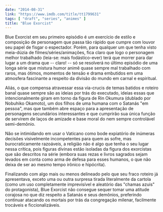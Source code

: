 ```yaml
---
date: "2014-08-31"
link: "https://www.imdb.com/title/tt1799631"
tags: [ "draft", "series", "animes" ]
title: "Blue Exorcist"
---
```

Blue Exorcist em seu primeiro episódio é um exercício de estilo e composição de personagem que passa tão rápido que cumpre com louvor seu papel de fisgar o espectador. Porém, para qualquer um que tenha visto meia-dúzia de filmes/séries/animações, fica claro que logo o personagem melhor trabalhado (leia-se: mais fodástico-ever) terá que morrer para dar lugar a um drama que -- claro! -- só se resolverá no último episódio de uma longa série que mistura humor animê quase sempre mal trabalhado com raros, mas ótimos, momentos de tensão e drama embutidos em uma atmosfera fascinante a respeito da divisão do mundo em carnal e espiritual.

Aliás, o que compensa atravessar essa via-crucis de temas batidos e roteiro banal quase sempre são as ideias por trás do executado, ideias essas que intencionalmente giram em torno da figura de Rin Okumura (dublado por Nobuhiko Okamoto), um dos filhos de uma humana com o Satanás "em pessoa", mas que também abre espaço para a apresentação de personagens secundários interessantes e que cumprirão sua única função de servirem de laços de amizade e base moral do nem sempre controlável semi-demônio.

Não se intimidando em usar o Vaticano como bode expiatório de inúmeras decisões visivelmente incompetentes para quem as sofre, mas burocraticamente razoáveis, a religião não é algo que tenha o seu lugar nessa crítica, pois figuras divinas estão isoladas da figura dos exorcistas que são descritos na série (embora suas rezas e livros sagrados sejam levados em conta como arma de defesa para esses humanos, o que não deixa de ser ao mesmo tempo irônico e hipócrita).

Finalizando com algo mais ou menos delineado pelo que seu fraco roteiro já apresentava, exceto uma ou outra surpresa tirada literalmente da cartola (como um uso completamente imprevisível e aleatório das "chamas azuis" do protagonista), Blue Exorcist não consegue sequer tomar uma atitude corajosa no que diz respeito a Satanás e seus demônios, preferindo continuar atacando os mortais por trás da congregação milenar, facilmente trocáveis e ficcionalizáveis.
